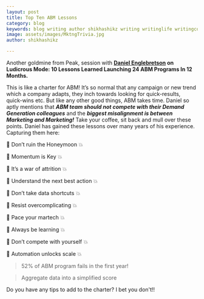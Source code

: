 ```yaml
---
layout: post
title: Top Ten ABM Lessons
category: blog
keywords: blog writing author shikhashikz writing writinglife writingcommunity dailyblogpost dailyblogpostchallenge marketing abm
image: assets/images/MktngTrivia.jpg
author: shikhashikz

---
```

Another goldmine from Peak, session with **[Daniel Englebretson](https://www.linkedin.com/in/danielenglebretson/) on Ludicrous Mode: 10 Lessons Learned Launching 24 ABM Programs In 12 Months.**

This is like a charter for ABM! It’s so normal that any campaign or new trend which a company adapts, they inch towards looking for quick-results, quick-wins etc. But like any other good things, ABM takes time. Daniel so aptly mentions that ***ABM team should not compete with their Demand Generation colleagues*** and the ***biggest misalignment is between Marketing and Marketing!*** Take your coffee, sit back and mull over these points. Daniel has gained these lessons over many years of his experience. Capturing them here:

💯 Don’t ruin the Honeymoon 💥

💯 Momentum is Key 💥

💯 It’s a war of attrition 💥

💯 Understand the next best action 💥

💯 Don’t take data shortcuts 💥

💯 Resist overcomplicating 💥

💯 Pace your martech 💥

💯 Always be learning 💥

💯 Don’t compete with yourself 💥

💯 Automation unlocks scale 💥

>52% of ABM program fails in the first year!
>

>Aggregate data into a simplified score

Do you have any tips to add to the charter? I bet you don't!!

